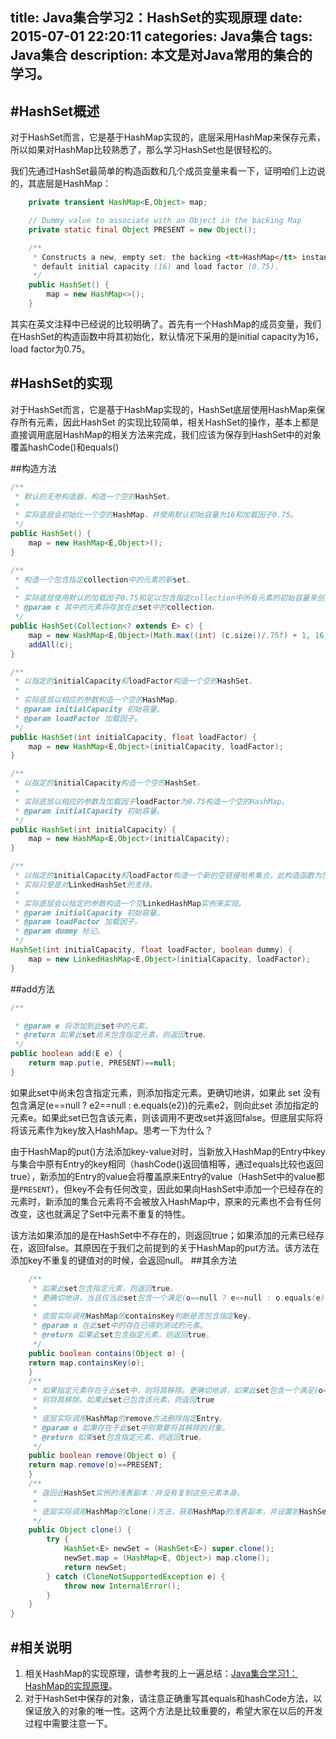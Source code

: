 title: Java集合学习2：HashSet的实现原理
date: 2015-07-01 22:20:11
categories: Java集合
tags: Java集合
description: 本文是对Java常用的集合的学习。
---
#HashSet概述
---
对于HashSet而言，它是基于HashMap实现的，底层采用HashMap来保存元素，所以如果对HashMap比较熟悉了，那么学习HashSet也是很轻松的。

我们先通过HashSet最简单的构造函数和几个成员变量来看一下，证明咱们上边说的，其底层是HashMap：
```java
    private transient HashMap<E,Object> map;

    // Dummy value to associate with an Object in the backing Map
    private static final Object PRESENT = new Object();

    /**
     * Constructs a new, empty set; the backing <tt>HashMap</tt> instance has
     * default initial capacity (16) and load factor (0.75).
     */
    public HashSet() {
        map = new HashMap<>();
    }
```
其实在英文注释中已经说的比较明确了。首先有一个HashMap的成员变量，我们在HashSet的构造函数中将其初始化，默认情况下采用的是initial capacity为16，load factor为0.75。
<!--more-->
#HashSet的实现
---
对于HashSet而言，它是基于HashMap实现的，HashSet底层使用HashMap来保存所有元素，因此HashSet 的实现比较简单，相关HashSet的操作，基本上都是直接调用底层HashMap的相关方法来完成，我们应该为保存到HashSet中的对象覆盖hashCode()和equals()

##构造方法
```java
/**
 * 默认的无参构造器，构造一个空的HashSet。
 *
 * 实际底层会初始化一个空的HashMap，并使用默认初始容量为16和加载因子0.75。
 */
public HashSet() {
    map = new HashMap<E,Object>();
}

/**
 * 构造一个包含指定collection中的元素的新set。
 *
 * 实际底层使用默认的加载因子0.75和足以包含指定collection中所有元素的初始容量来创建一个HashMap。
 * @param c 其中的元素将存放在此set中的collection。
 */
public HashSet(Collection<? extends E> c) {
    map = new HashMap<E,Object>(Math.max((int) (c.size()/.75f) + 1, 16));
    addAll(c);
}

/**
 * 以指定的initialCapacity和loadFactor构造一个空的HashSet。
 *
 * 实际底层以相应的参数构造一个空的HashMap。
 * @param initialCapacity 初始容量。
 * @param loadFactor 加载因子。
 */
public HashSet(int initialCapacity, float loadFactor) {
    map = new HashMap<E,Object>(initialCapacity, loadFactor);
}

/**
 * 以指定的initialCapacity构造一个空的HashSet。
 *
 * 实际底层以相应的参数及加载因子loadFactor为0.75构造一个空的HashMap。
 * @param initialCapacity 初始容量。
 */
public HashSet(int initialCapacity) {
    map = new HashMap<E,Object>(initialCapacity);
}

/**
 * 以指定的initialCapacity和loadFactor构造一个新的空链接哈希集合。此构造函数为包访问权限，不对外公开，
 * 实际只是是对LinkedHashSet的支持。
 *
 * 实际底层会以指定的参数构造一个空LinkedHashMap实例来实现。
 * @param initialCapacity 初始容量。
 * @param loadFactor 加载因子。
 * @param dummy 标记。
 */
HashSet(int initialCapacity, float loadFactor, boolean dummy) {
    map = new LinkedHashMap<E,Object>(initialCapacity, loadFactor);
}
```
##add方法
```java
/**

 * @param e 将添加到此set中的元素。
 * @return 如果此set尚未包含指定元素，则返回true。
 */
public boolean add(E e) {
    return map.put(e, PRESENT)==null;
}
```
如果此set中尚未包含指定元素，则添加指定元素。更确切地讲，如果此 set 没有包含满足(e==null ? e2==null : e.equals(e2))的元素e2，则向此set 添加指定的元素e。如果此set已包含该元素，则该调用不更改set并返回false。但底层实际将将该元素作为key放入HashMap。思考一下为什么？

由于HashMap的put()方法添加key-value对时，当新放入HashMap的Entry中key与集合中原有Entry的key相同（hashCode()返回值相等，通过equals比较也返回true），新添加的Entry的value会将覆盖原来Entry的value（HashSet中的value都是`PRESENT`），但key不会有任何改变，因此如果向HashSet中添加一个已经存在的元素时，新添加的集合元素将不会被放入HashMap中，原来的元素也不会有任何改变，这也就满足了Set中元素不重复的特性。

该方法如果添加的是在HashSet中不存在的，则返回true；如果添加的元素已经存在，返回false。其原因在于我们之前提到的关于HashMap的put方法。该方法在添加key不重复的键值对的时候，会返回null。
##其余方法
```java
    /**
     * 如果此set包含指定元素，则返回true。
     * 更确切地讲，当且仅当此set包含一个满足(o==null ? e==null : o.equals(e))的e元素时，返回true。
     *
     * 底层实际调用HashMap的containsKey判断是否包含指定key。
     * @param o 在此set中的存在已得到测试的元素。
     * @return 如果此set包含指定元素，则返回true。
     */
    public boolean contains(Object o) {
    return map.containsKey(o);
    }
    /**
     * 如果指定元素存在于此set中，则将其移除。更确切地讲，如果此set包含一个满足(o==null ? e==null : o.equals(e))的元素e，
     * 则将其移除。如果此set已包含该元素，则返回true
     *
     * 底层实际调用HashMap的remove方法删除指定Entry。
     * @param o 如果存在于此set中则需要将其移除的对象。
     * @return 如果set包含指定元素，则返回true。
     */
    public boolean remove(Object o) {
    return map.remove(o)==PRESENT;
    }
    /**
     * 返回此HashSet实例的浅表副本：并没有复制这些元素本身。
     *
     * 底层实际调用HashMap的clone()方法，获取HashMap的浅表副本，并设置到HashSet中。
     */
    public Object clone() {
        try {
            HashSet<E> newSet = (HashSet<E>) super.clone();
            newSet.map = (HashMap<E, Object>) map.clone();
            return newSet;
        } catch (CloneNotSupportedException e) {
            throw new InternalError();
        }
    }
}
```

#相关说明
---
1. 相关HashMap的实现原理，请参考我的上一遍总结：[Java集合学习1：HashMap的实现原理](http://tracylihui.github.io/2015/07/01/Java%E9%9B%86%E5%90%88%E5%AD%A6%E4%B9%A01%EF%BC%9AHashMap%E7%9A%84%E5%AE%9E%E7%8E%B0%E5%8E%9F%E7%90%86/)。
2. 对于HashSet中保存的对象，请注意正确重写其equals和hashCode方法，以保证放入的对象的唯一性。这两个方法是比较重要的，希望大家在以后的开发过程中需要注意一下。

